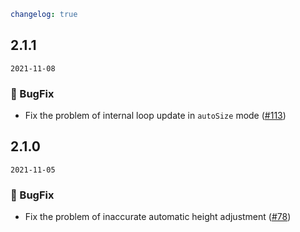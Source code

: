 ```yaml
changelog: true
```

## 2.1.1

`2021-11-08`

### 🐛 BugFix

- Fix the problem of internal loop update in `autoSize` mode ([#113](https://github.com/arco-design/arco-design-vue/pull/113))


## 2.1.0

`2021-11-05`

### 🐛 BugFix

- Fix the problem of inaccurate automatic height adjustment ([#78](https://github.com/arco-design/arco-design-vue/pull/78))

